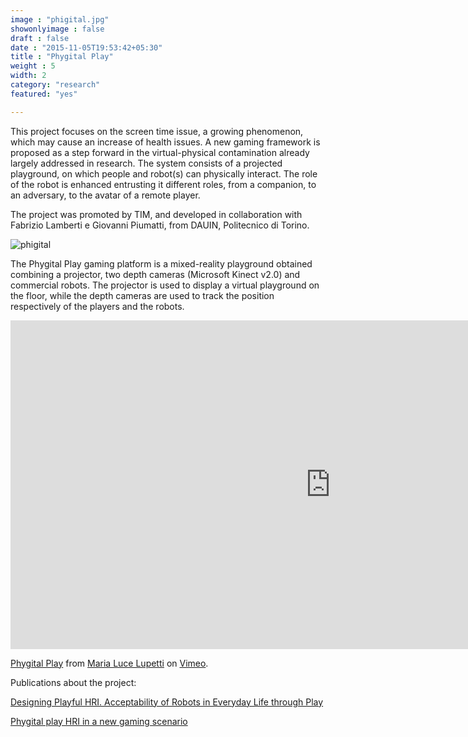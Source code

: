 ```yaml
---
image : "phigital.jpg"
showonlyimage : false
draft : false
date : "2015-11-05T19:53:42+05:30"
title : "Phygital Play"
weight : 5
width: 2
category: "research"
featured: "yes"

---
```



<!--more-->


This project focuses on the screen time issue, a growing phenomenon, which may cause an increase of health issues. A new gaming framework is proposed as a step forward in the virtual-physical contamination already largely addressed in research. The system consists of a projected playground, on which people and robot(s) can physically interact. The role of the robot is enhanced entrusting it different roles, from a companion, to an adversary, to the avatar of a remote player.



The project was promoted by TIM, and developed in collaboration with Fabrizio Lamberti e Giovanni Piumatti, from DAUIN, Politecnico di Torino.

![phigital](/img/3phygital.jpg)

The Phygital Play gaming platform is a mixed-reality playground obtained combining a projector, two depth cameras (Microsoft Kinect v2.0) and commercial robots. The projector is used to display a virtual playground on the floor, while the depth cameras are used to track the position respectively of the players and the robots.

<iframe src="https://player.vimeo.com/video/236459034" width="1024" height="526" frameborder="0" webkitallowfullscreen mozallowfullscreen allowfullscreen></iframe>
<p><a href="https://vimeo.com/236459034">Phygital Play</a> from <a href="https://vimeo.com/user66117537">Maria Luce Lupetti</a> on <a href="https://vimeo.com">Vimeo</a>.</p>


Publications about the project:

[Designing Playful HRI. Acceptability of Robots in Everyday Life through Play](https://dl.acm.org/citation.cfm?id:2907016)

[Phygital play HRI in a new gaming scenario](http://ieeexplore.ieee.org/document/7325480/)
